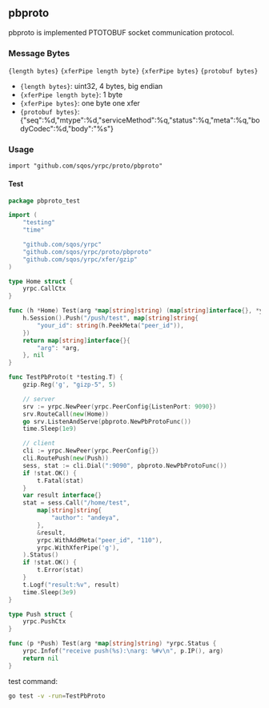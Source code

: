 ## pbproto

pbproto is implemented PTOTOBUF socket communication protocol.

### Message Bytes

`{length bytes}` `{xferPipe length byte}` `{xferPipe bytes}` `{protobuf bytes}`

- `{length bytes}`: uint32, 4 bytes, big endian
- `{xferPipe length byte}`: 1 byte
- `{xferPipe bytes}`: one byte one xfer
- `{protobuf bytes}`: {"seq":%d,"mtype":%d,"serviceMethod":%q,"status":%q,"meta":%q,"bodyCodec":%d,"body":"%s"}

### Usage

`import "github.com/sqos/yrpc/proto/pbproto"`

#### Test

```go
package pbproto_test

import (
	"testing"
	"time"

	"github.com/sqos/yrpc"
	"github.com/sqos/yrpc/proto/pbproto"
	"github.com/sqos/yrpc/xfer/gzip"
)

type Home struct {
	yrpc.CallCtx
}

func (h *Home) Test(arg *map[string]string) (map[string]interface{}, *yrpc.Status) {
	h.Session().Push("/push/test", map[string]string{
		"your_id": string(h.PeekMeta("peer_id")),
	})
	return map[string]interface{}{
		"arg": *arg,
	}, nil
}

func TestPbProto(t *testing.T) {
	gzip.Reg('g', "gizp-5", 5)

	// server
	srv := yrpc.NewPeer(yrpc.PeerConfig{ListenPort: 9090})
	srv.RouteCall(new(Home))
	go srv.ListenAndServe(pbproto.NewPbProtoFunc())
	time.Sleep(1e9)

	// client
	cli := yrpc.NewPeer(yrpc.PeerConfig{})
	cli.RoutePush(new(Push))
	sess, stat := cli.Dial(":9090", pbproto.NewPbProtoFunc())
	if !stat.OK() {
		t.Fatal(stat)
	}
	var result interface{}
	stat = sess.Call("/home/test",
		map[string]string{
			"author": "andeya",
		},
		&result,
		yrpc.WithAddMeta("peer_id", "110"),
		yrpc.WithXferPipe('g'),
	).Status()
	if !stat.OK() {
		t.Error(stat)
	}
	t.Logf("result:%v", result)
	time.Sleep(3e9)
}

type Push struct {
	yrpc.PushCtx
}

func (p *Push) Test(arg *map[string]string) *yrpc.Status {
	yrpc.Infof("receive push(%s):\narg: %#v\n", p.IP(), arg)
	return nil
}
```

test command:

```sh
go test -v -run=TestPbProto
```
